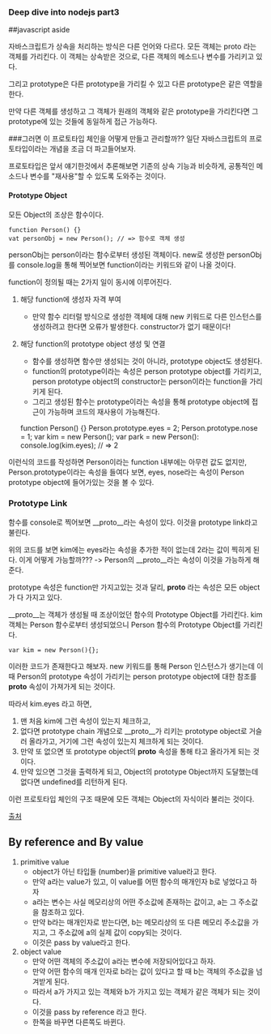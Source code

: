### Deep dive into nodejs part3

##javascript aside

자바스크립트가 상속을 처리하는 방식은 다른 언어와 다르다.
모든 객체는 proto 라는 객체를 가리킨다. 이 객체는 상속받은 것으로, 다른 객체의 메소드나 변수를 가리키고 있다.

그리고 prototype은 다른 prototype을 가리킬 수 있고 다른 prototype은 같은 역할을 한다.

만약 다른 객체를 생성하고 그 객체가 원래의 객체와 같은 prototype을 가리킨다면 그 prototype에 있는 것들에 동일하게 접근 가능하다.

###그러면 이 프로토타입 체인을 어떻게 만들고 관리할까??
일단 자바스크립트의 프로토타입이라는 개념을 조금 더 파고들어보자.

프로토타입은 앞서 얘기한것에서 추론해보면 기존의 상속 기능과 비슷하게,  공통적인 메소드나 변수를 "재사용"할 수 있도록 도와주는 것이다.

#### Prototype Object
모든 Object의 조상은 함수이다. 

	function Person() {}
	vat personObj = new Person(); // => 함수로 객체 생성

personObj는 person이라는 함수로부터 생성된 객체이다. new로 생성한 personObj를 console.log을 통해 찍어보면 function이라는 키워드와 같이 나올 것이다.

function이 정의될 때는 2가지 일이 동시에 이루어진다.
1. 해당 function에 생성자 자격 부여
	- 만약 함수 리터럴 방식으로 생성한 객체에 대해 new 키워드로 다른 인스턴스를 생성하려고 한다면 오류가 발생한다. constructor가 없기 때문이다!
2. 해당 function의 prototype object 생성 및 연결
	- 함수를 생성하면 함수만 생성되는 것이 아니라, prototype object도 생성된다.
	- function의 prototype이라는 속성은 person prototype object를 가리키고, person prototype object의 constructor는 person이라는 function을 가리키게 된다.
	- 그리고 생성된 함수는 prototype이라는 속성을 통해 prototype object에 접근이 가능하며 코드의 재사용이 가능해진다.

	function Person() {}
	Person.prototype.eyes = 2;
	Person.prototype.nose = 1;
	var kim  = new Person();
	var park = new Person():
	console.log(kim.eyes); // => 2

이런식의 코드를 작성하면 Person이라는 function 내부에는 아무런 값도 없지만, Person.prototype이라는 속성을 들여다 보면, eyes, nose라는 속성이 Person prototype object에 들어가있는 것을 볼 수 있다.

### Prototype Link
함수를 console로 찍어보면 __proto__라는 속성이 있다. 이것을 prototype link라고 불린다.

위의 코드를 보면 kim에는 eyes라는 속성을 추가한 적이 없는데 2라는 값이 찍히게 된다. 이게 어떻게 가능할까??? -> Person의 __proto__라는 속성이 이것을 가능하게 해준다.

prototype 속성은 function만 가지고있는 것과 달리,  __proto__ 라는 속성은 모든 object가 다 가지고 있다.

__proto__는 객체가 생성될 때 조상이었던 함수의 Prototype Object를 가리킨다. kim 객체는 Person 함수로부터 생성되었으니 Person 함수의 Prototype Object를 가리킨다.

	var kim = new Person(){};

이러한 코드가 존재한다고 해보자. new 키워드를 통해 Person 인스턴스가 생기는데 이때 Person의 prototype 속성이 가리키는 person prototype object에 대한 참조를 __proto__ 속성이 가져가게 되는 것이다.

따라서 kim.eyes 라고 하면, 
1. 맨 처음 kim에 그런 속성이 있는지 체크하고, 
2. 없다면 prototype chain 개념으로 __proto__가 리키는 prototype object로 거슬러 올라가고, 거기에 그런 속성이 있는지 체크하게 되는 것이다.
3. 만약 또 없으면 또 prototype object의 __proto__ 속성을 통해 타고 올라가게 되는 것이다.
4. 만약 있으면 그것을 출력하게 되고, Object의 prototype Object까지 도달했는데 없다면 undefined를 리턴하게 된다.

이런 프로토타입 체인의 구조 때문에 모든 객체는 Object의 자식이라 불리는 것이다.

[출처](http://insanehong.kr/post/javascript-prototype/)

## By reference and By value
1. primitive value
	- object가 아닌 타입들 (number)을 primitive value라고 한다.
	- 만약 a라는 value가 있고, 이 value를 어떤 함수의 매개인자 b로 넣었다고 하자
	- a라는 변수는 사실 메모리상의 어떤 주소값에 존재하는 값이고, a는 그 주소값을 참조하고 있다.
	- 만약 b라는 매개인자로 받는다면, b는 메모리상의 또 다른 메모리 주소값을 가지고, 그 주소값에 a의 실제 값이 copy되는 것이다.
	- 이것은 pass by value라고 한다.
2. object value
	- 만약 어떤 객체의 주소값이 a라는 변수에 저장되어있다고 하자.
	- 만약 어떤 함수의 매개 인자로 b라는 값이 있다고 할 때 b는 객체의 주소값을 넘겨받게 된다.
	- 따라서 a가 가지고 있는 객체와 b가 가지고 있는 객체가 같은 객체가 되는 것이다.
	- 이것을 pass by reference 라고 한다.
	- 한쪽을 바꾸면 다른쪽도 바뀐다.